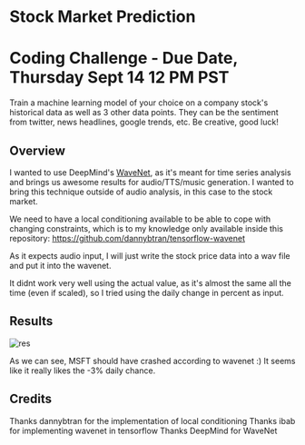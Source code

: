 # Stock Market Prediction


# Coding Challenge - Due Date, Thursday Sept 14 12 PM PST

Train a machine learning model of your choice on a company stock's historical data as well as 3 other data points. They can be the sentiment from twitter, news headlines, google trends, etc. Be creative, good luck!

## Overview

I wanted to use DeepMind's [WaveNet](https://deepmind.com/blog/wavenet-generative-model-raw-audio/), as it's meant for time series analysis and brings us awesome results for audio/TTS/music generation. I wanted to bring this technique outside of audio analysis, in this case to the stock market.

We need to have a local conditioning available to be able to cope with changing constraints, which is to my knowledge only available inside this repository:
https://github.com/dannybtran/tensorflow-wavenet

As it expects audio input, I will just write the stock price data into a wav file and put it into the wavenet.

It didnt work very well using the actual value, as it's almost the same all the time (even if scaled), so I tried using the daily change in percent as input.

## Results
![res](https://github.com/hutauf/Stock_Market_Prediction/blob/master/result.png)

As we can see, MSFT should have crashed according to wavenet :)
It seems like it really likes the -3% daily chance.

## Credits

Thanks dannybtran for the implementation of local conditioning
Thanks ibab for implementing wavenet in tensorflow
Thanks DeepMind for WaveNet